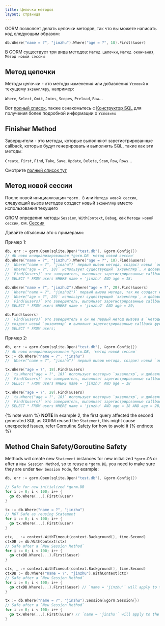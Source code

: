 ```yaml
---
title: Цепочки методов
layout: страница
---
```


GORM позволяет делать цепочки методов, так что вы можете написать код следующим образом:

```go
db.Where("name = ?", "jinzhu").Where("age = ?", 18).First(&user)
```

В GORM существует три вида методов: `Метод цепочки`, `Метод окончания`, `Метод новой сессии`

## Метод цепочки

Методы цепочки - это методы изменения или добавления `Условий` к текущему `экземпляру`, например:

`Where`, `Select`, `Omit`, `Joins`, `Scopes`, `Preload`, `Raw`...

Вот [полный список](https://github.com/go-gorm/gorm/blob/master/chainable_api.go), также ознакомьтесь с [Конструктор SQL](sql_builder.html) для получения более подробной информации о `Условиях`

## <span id="finisher_method">Finisher Method</span>

Завершители - это методы, которые выполняют зарегистрированные callback, которые будут генерировать и выполнять SQL, такие как эти методы:

`Create`, `First`, `Find`, `Take`, `Save`, `Update`, `Delete`, `Scan`, `Row`, `Rows`...

Смотрите [полный список тут](https://github.com/go-gorm/gorm/blob/master/finisher_api.go)

## Метод новой сессии

После новой инициализации `*gorm. B` или `Метода новой сессии`, следующий вызов методов создаст новый `экземпляр` вместо использования текущего

GROM определил методы `Session`, `WithContext`, `Debug`, как `Методы новой сессии`, см. [Сессия](session.html)

Давайте объясним это с примерами:

Пример 1:

```go
db, err := gorm.Open(sqlite.Open("test.db"), &gorm.Config{})
// db ново инициализированная *gorm.DB `метод новой сессии`
db.Where("name = ?", "jinzhu").Where("age = ?", 18).Find(&users)
// `Where("name = ?", "jinzhu")` первый вызов метода, создаст новый `экземпляр`
// `Where("age = ?", 18)` использует существующий `экземпляр`, и добавляет к нему условия
// `Find(&users)` это завершитель, выполняет зарегистрированные callback функции, генерирует и выполняет SQL
// SELECT * FROM users WHERE name = 'jinzhu' AND age = 18;

db.Where("name = ?", "jinzhu2").Where("age = ?", 20).Find(&users)
// `Where("name = ?", "jinzhu2")` первый вызов метода, так же создаст новый `экземпляр`
// `Where("age = ?", 20)` использует существующий `экземпляр`, и добавляет к нему условия
// `Find(&users)` это завершитель, выполняет зарегистрированные callback функции, генерирует и выполняет SQL
// SELECT * FROM users WHERE name = 'jinzhu2' AND age = 20;

db.Find(&users)
// `Find(&users)` это завершитель и он же первый метод вызова в `методе новой сессии` `*gorm.DB`
// создаст новый `экземпляр` и выполнит зарегистрированные callback функции, генерирует и выполняет SQL
// SELECT * FROM users;
```

Пример 2:

```go
db, err := gorm.Open(sqlite.Open("test.db"), &gorm.Config{})
// db ново инициализированная *gorm.DB, `метод новой сессии`
tx := db.Where("name = ?", "jinzhu")
// `Where("name = ?", "jinzhu")` первый вызов метода, создает новый `экземпляр` и добавляет условия

tx.Where("age = ?", 18).Find(&users)
// `tx.Where("age = ?", 18)` использует повторно `экземпляр`, и добавляет условия
// `Find(&users)` это завершитель, выполняет зарегистрированные callback функции, генерирует и выполняет SQL
// SELECT * FROM users WHERE name = 'jinzhu' AND age = 18

tx.Where("age = ?", 28).Find(&users)
// `tx.Where("age = ?", 18)` использует повторно `экземпляр`, и добавляет условия
// `Find(&users)` это завершитель, выполняет зарегистрированные callback функции, генерирует и выполняет SQL
// SELECT * FROM users WHERE name = 'jinzhu' AND age = 18 AND age = 20;
```

{% note warn %}
**NOTE** In example 2, the first query affected the second generated SQL as GORM reused the `Statement`, this might cause unexpected issues, refer [Goroutine Safety](#goroutine_safe) for how to avoid it
{% endnote %}

## <span id="goroutine_safe">Method Chain Safety/Goroutine Safety</span>

Methods will create new `Statement` instances for new initialized `*gorm.DB` or after a `New Session Method`, so to reuse a `*gorm.DB`, you need to make sure they are under `New Session Mode`, for example:

```go
db, err := gorm.Open(sqlite.Open("test.db"), &gorm.Config{})

// Safe for new initialized *gorm.DB
for i := 0; i < 100; i++ {
  go db.Where(...).First(&user)
}

tx := db.Where("name = ?", "jinzhu")
// NOT Safe as reusing Statement
for i := 0; i < 100; i++ {
  go tx.Where(...).First(&user)
}

ctx, _ := context.WithTimeout(context.Background(), time.Second)
ctxDB := db.WithContext(ctx)
// Safe after a `New Session Method`
for i := 0; i < 100; i++ {
  go ctxDB.Where(...).First(&user)
}

ctx, _ := context.WithTimeout(context.Background(), time.Second)
ctxDB := db.Where("name = ?", "jinzhu").WithContext(ctx)
// Safe after a `New Session Method`
for i := 0; i < 100; i++ {
  go ctxDB.Where(...).First(&user) // `name = 'jinzhu'` will apply to the query
}

tx := db.Where("name = ?", "jinzhu").Session(&gorm.Session{})
// Safe after a `New Session Method`
for i := 0; i < 100; i++ {
  go tx.Where(...).First(&user) // `name = 'jinzhu'` will apply to the query
}
```

